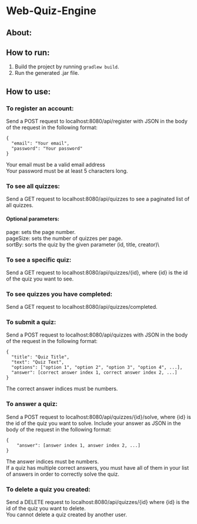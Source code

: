 # Web-Quiz-Engine
## About:
## How to run:
1. Build the project by running ```gradlew build```.
2. Run the generated .jar file.
## How to use:
### To register an account:
Send a POST request to localhost:8080/api/register with JSON in the body of the request in the following format:
```
{
  "email": "Your email",
  "password": "Your password"
}
```
Your email must be a valid email address\
Your password must be at least 5 characters long.
### To see all quizzes:
Send a GET request to localhost:8080/api/quizzes to see a paginated list of all quizzes.
#### Optional parameters:
page: sets the page number.\
pageSize: sets the number of quizzes per page.\
sortBy: sorts the quiz by the given parameter (id, title, creator)\
### To see a specific quiz:
Send a GET request to localhost:8080/api/quizzes/{id}, where {id} is the id of the quiz you want to see.
### To see quizzes you have completed:
Send a GET request to localhost:8080/api/quizzes/completed.
### To submit a quiz:
Send a POST request to localhost:8080/api/quizzes with JSON in the body of the request in the following format:
```
{
  "title": "Quiz Title",
  "text": "Quiz Text",
  "options": ["option 1", "option 2", "option 3", "option 4", ...],
  "answer": [correct answer index 1, correct answer index 2, ...]
}
```
The correct answer indices must be numbers.
### To answer a quiz:
Send a POST request to localhost:8080/api/quizzes/{id}/solve, where {id} is the id of the quiz you want to solve.
Include your answer as JSON in the body of the request in the following format:
```
{
    "answer": [answer index 1, answer index 2, ...]
}
```
The answer indices must be numbers.\
If a quiz has multiple correct answers, you must have all of them in your list of answers in order to correctly solve the quiz.
### To delete a quiz you created:
Send a DELETE request to localhost:8080/api/quizzes/{id} where {id} is the id of the quiz you want to delete.\
You cannot delete a quiz created by another user.
